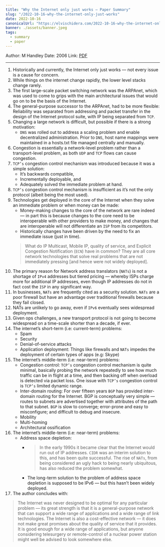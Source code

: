 ```yaml
---
title: "Why the Internet only just works — Paper Summary"
slug: "/2022-10-16-why-the-internet-only-just-works"
date: 2022-10-16
canonicalUrl: "https://elvischidera.com/2022-10-16-why-the-internet-only-just-works/"
banner: ./assets/banner.jpeg
tags:
  - summary
  - paper
---
```


Author: M Handley
Date: 2006
Link: [PDF](http://www0.cs.ucl.ac.uk/staff/m.handley/papers/only-just-works.pdf)

-----

1. Historically and currently, the Internet only just works — not every issue is a cause for concern.
2. While things on the internet change rapidly, the lower level stacks change rarely.
3. The first large-scale packet switching network was the ARPAnet, which was used to come to grips with the main architectural issues that would go on to be the basis of the Internet.
4. The general-purpose successor to the ARPAnet, had to be more flexible: Reliability was separated from addressing and packet transfer in the design of the Internet protocol suite, with IP being separated from `TCP`.
5. Changing a large network is difficult, but possible if there is a strong motivation:
    * `DNS` was rolled out to address a scaling problem and enable decentralized administration. Prior to `DNS`, host name mappings were maintained in a hosts.txt file managed centrally and manually.
6. Congestion is essentially a network-level problem rather than a transport-level problem, as both `UDP` and `TCP` flows can cause congestion.
7. `TCP’s` congestion control mechanism was introduced because it was a simple solution:
    * It’s backwards compatible,
    * Incrementally deployable, and
    * Adequately solved the immediate problem at hand.
9. `TCP’s` congestion control mechanism is insufficient as it’s not the only protocol (albeit being the most used).
10. Technologies get deployed in the core of the Internet when they solve an immediate problem or when money can be made:
    * Money-making changes to the core of the network are rare indeed — in part this is because changes to the core need to be interoperable with other providers to make money, and changes that are interoperable will not differentiate an `ISP` from its competitors.
    * Historically changes have been driven by the need to fix an immediate issue (just in time).
    > What do IP Multicast, Mobile IP, quality of service, and Explicit Congestion Notification (`ECN`) have in common? They are all core network technologies that solve real problems that are not immediately pressing [and hence were not widely deployed].
11. The primary reason for Network address translators (`NATs`) is not a shortage of `IPv4` addresses but tiered pricing — whereby ISPs charge more for additional IP addresses, even though IP addresses do not in fact cost the `ISP` in any significant way.
12. In businesses, `NATs` are frequently cited as a security solution. `NATs` are a poor firewall but have an advantage over traditional firewalls because they fail closed.
13. NATs are unlikely to go away, even if `IPv6` eventually sees widespread deployment.
14. Given ops challenges, a new transport protocol is not going to become widespread on a time-scale shorter than a decade, if ever.
15. The internet’s short-term (i.e: current-term) problems:
    * Spam
    * Security
    * Denial-of-service attacks
    * Application deployment: Things like firewalls and `NATs` impedes the deployment of certain types of apps (e.g: Skype)
16. The internet’s middle-term (i.e: near-term) problems:
    * Congestion control: `TCP’s` congestion control mechanism is quite minimal, basically probing the network repeatedly to see how much traffic can be in flight at a time, and then backing off when overload is detected via packet loss. One issue with `TCP’s` congestion control is `TCP’s` limited dynamic range.
    * Inter-domain routing: For over fifteen years `BGP` has provided inter-domain routing for the Internet. BGP is conceptually very simple — routes to subnets are advertised together with attributes of the path to that subnet. `BGP` is slow to converge; error-prone and easy to misconfigure; and difficult to debug and insecure.
    * Mobility
    * Multi-homing
    * Architectural ossification
18. The internet’s middle-term (i.e: near-term) problems:
    * Address space depletion:
        * > In the early 1990s it became clear that the Internet would run out of IP addresses. `CIDR` was an interim solution to this, and has been quite successful. The rise of `NATs`, from being considered an ugly hack to being nearly ubiquitous, has also reduced the problem somewhat.
        * The long-term solution to the problem of address space depletion is supposed to be IPv6 — but this hasn’t been widely deployed.
19. The author concludes with:
> The Internet was never designed to be optimal for any particular problem — its great strength is that it is a general-purpose network that can support a wide range of applications and a wide range of link technologies. The Internet is also a cost-effective network — it does not make great promises about the quality of service that it provides. It is good enough for a wide range of applications, but anyone considering telesurgery or remote-control of a nuclear power station might well be advised to look somewhere else.  